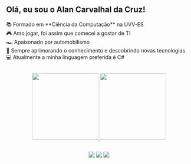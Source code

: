 ## Olá, eu sou o Alan Carvalhal da Cruz!
<div>
  📚 Formado em **Ciência da Computação** na UVV-ES <br>
  🎮 Amo jogar, foi assim que comecei a gostar de TI <br>
  🏎️ Apaixonado por automobilismo <br>
  🧠 Sempre aprimorando o conhecimento e descobrindo novas tecnologias <br>
  💻 Atualmente a minha linguagem preferida é C#
</div>

##

<div align="center">
  <a href="https://github.com/AlanCarvalhal">
  <img height="180em" src="https://github-readme-stats.vercel.app/api?username=AlanCarvalhal&show_icons=true&theme=onedark&include_all_commits=true&count_private=true"/>
  <img height="180em" src="https://github-readme-stats.vercel.app/api/top-langs/?username=AlanCarvalhal&layout=compact&langs_count=7&theme=onedark"/>
</div>

##

<div align="center"> 
  <a href="https://instagram.com/alan_carvalhal" target="_blank"><img src="https://img.shields.io/badge/-Instagram-%23E4405F?style=for-the-badge&logo=instagram&logoColor=white" target="_blank"></a>
  <a href="https://www.linkedin.com/in/alan-carvalhal-da-cruz" target="_blank"><img src="https://img.shields.io/badge/-LinkedIn-%230077B5?style=for-the-badge&logo=linkedin&logoColor=white" target="_blank"></a>
  <a href = "mailto:alancarvalhal@gmail.com"><img src="https://img.shields.io/badge/-Gmail-%23333?style=for-the-badge&logo=gmail&logoColor=white" target="_blank"></a>
</div>
